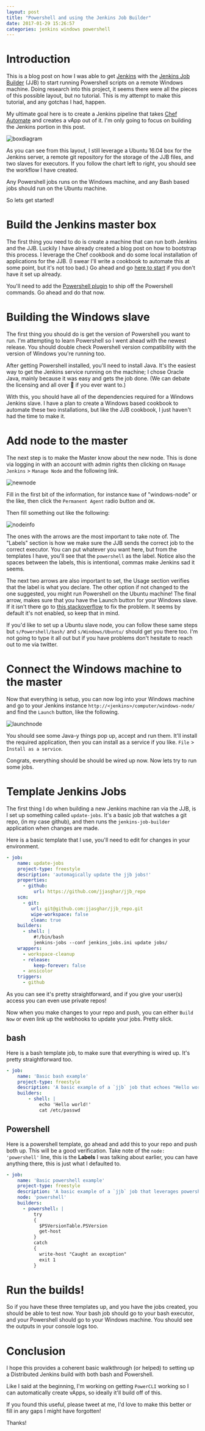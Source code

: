 ```yaml
---
layout: post
title: "Powershell and using the Jenkins Job Builder"
date: 2017-01-29 15:26:57
categories: jenkins windows powershell
---
```


# Introduction

This is a blog post on how I was able to get [Jenkins][jenkins] with the [Jenkins Job Builder][jjb]
(JJB) to start running Powershell scripts on a remote Windows machine. Doing research
into this project, it seems there were all the pieces of this possible layout,
but no tutorial. This is my attempt to make this tutorial, and any gotchas I had, happen.

My ultimate goal here is to create a Jenkins pipeline that takes [Chef Automate][automate] and creates
a vApp out of it. I'm only going to focus on building the Jenkins portion in this post.

![boxdiagram][boxdiagram]

As you can see from this layout, I still leverage a Ubuntu 16.04 box for the Jenkins server,
a remote git repository for the storage of the JJB files, and two slaves for executors. If you follow
the chart left to right, you should see the workflow I have created.

Any Powershell jobs runs on the Windows machine, and any Bash based jobs should run on the Ubuntu
machine.

So lets get started!

# Build the Jenkins master box

The first thing you need to do is create a machine that can run both Jenkins and the JJB. Luckily
I have already created a blog post on how to bootstrap this process. I leverage the Chef cookbook
and do some local installation of applications for the JJB. (I swear I'll write a cookbook to automate
this at some point, but it's not too bad.) Go ahead and go [here to start][myjjb] if you don't have
it set up already.

You'll need to add the [Powershell plugin][plugin] to ship off the Powershell commands. Go ahead and
do that now.

# Building the Windows slave

The first thing you should do is get the version of Powershell you want to run. I'm attempting to
learn Powershell so I went ahead with the newest release. You should double check Powershell
version compatibility with the version of Windows you're running too.

After getting Powershell installed, you'll need to install Java. It's the easiest way to get the
Jenkins service running on the machine; I chose Oracle Java, mainly because it was easy and gets
the job done. (We can debate the licensing and all over :beers: if you ever want to.)

With this, you should have all of the dependencies required for a Windows Jenkins slave. I have
a plan to create a Windows based cookbook to automate these two installations, but like the JJB
cookbook, I just haven't had the time to make it.

# Add node to the master

The next step is to make the Master know about the new node. This is done via logging in with
an account with admin rights then clicking on `Manage Jenkins` > `Manage Node` and the following
link.

![newnode][newnode]

Fill in the first bit of the information, for instance `Name` of "windows-node" or the like,
then click the `Permanent Agent` radio button and `OK`.

Then fill something out like the following:

![nodeinfo][nodeinfo]

The ones with the arrows are the most important to take note of. The "Labels" section is how
we make sure the JJB sends the correct job to the correct executor. You can put whatever you want
here, but from the templates I have, you'll see that the `powershell` as the label. Notice also
the spaces between the labels, this is intentional, commas make Jenkins sad it seems.

The next two arrows are also important to set, the Usage section verifies that the label is
what you declare. The other option if not changed to the one suggested, you might run Powershell
on the Ubuntu machine! The final arrow, makes sure that you have the Launch button for your
Windows slave. If it isn't there go to [this stackoverflow][stack] to fix the problem. It seems
by default it's not enabled, so keep that in mind.

If you'd like to set up a Ubuntu slave node, you can follow these same steps but `s/Powershell/bash/`
and `s/Windows/Ubuntu/` should get you there too. I'm not going to type it all out but if you have
problems don't hesitate to reach out to me via twitter.

# Connect the Windows machine to the master

Now that everything is setup, you can now log into your Windows machine and go to your Jenkins instance
`http://<jenkins>/computer/windows-node/` and find the `Launch` button, like the following.

![launchnode][launchnode]

You should see some Java-y things pop up, accept and run them. It'll install the required application,
then you can install as a service if you like. `File` > `Install as a service`.

Congrats, everything should be should be wired up now. Now lets try to run some jobs.

# Template Jenkins Jobs

The first thing I do when building a new Jenkins machine ran via the JJB, is I set up something called
`update-jobs`. It's a basic job that watches a git repo, (in my case github), and then runs the `jenkins-job-builder`
application when changes are made.

Here is a basic template that I use, you'll need to edit for changes in your environment.

```yaml
- job:
    name: update-jobs
    project-type: freestyle
    description: 'automagically update the jjb jobs!'
    properties:
      - github:
          url: https://github.com/jjasghar/jjb_repo
    scm:
      - git:
         url: git@github.com:jjasghar/jjb_repo.git
         wipe-workspace: false
         clean: true
    builders:
      - shell: |
          #!/bin/bash
          jenkins-jobs --conf jenkins_jobs.ini update jobs/
    wrappers:
      - workspace-cleanup
      - release:
          keep-forever: false
      - ansicolor
    triggers:
      - github
```

As you can see it's pretty straightforward, and if you give your user(s) access you can even use
private repos!

Now when you make changes to your repo and push, you can either `Build Now` or even link up the
webhooks to update your jobs. Pretty slick.

## bash

Here is a bash template job, to make sure that everything is wired up. It's pretty straightforward too.

```yaml
- job:
    name: 'Basic bash example'
    project-type: freestyle
    description: 'A basic example of a `jjb` job that echoes "Hello world" and cats out /etc/password'
    builders:
        - shell: |
            echo 'Hello world!'
            cat /etc/passwd
```

## Powershell

Here is a powershell template, go ahead and add this to your repo and push both up. This will be a good
verification. Take note of the `node: 'powershell'` line, this is the **Labels** I was talking about earlier,
you can have anything there, this is just what I defaulted to.

```yaml
- job:
    name: 'Basic powershell example'
    project-type: freestyle
    description: 'A basic example of a `jjb` job that leverages powershell'
    node: 'powershell'
    builders:
      - powershell: |
          try
          {
            $PSVersionTable.PSVersion
            get-host
          }
          catch
          {
            write-host "Caught an exception"
            exit 1
          }
```

# Run the builds!

So if you have these three templates up, and you have the jobs created, you should be able to
test now. Your bash job should go to your bash executor, and your Powershell should go to
your Windows machine. You should see the outputs in your console logs too.

# Conclusion

I hope this provides a coherent basic walkthrough (or helped) to setting up a Distributed
Jenkins build with both bash and Powershell.

Like I said at the beginning, I'm working on getting `PowerCLI` working so I can automatically
create vApps, so ideally it'll build off of this.

If you found this useful, please tweet at me, I'd love to make this better or fill in any
gaps I might have forgotten!

Thanks!

[automate]: https://www.chef.io/automate/
[boxdiagram]: ../../../../../pics/jenkins-linux-windows.png
[nodeinfo]: ../../../../../pics/info_node.png
[jenkins]: https://jenkinsio
[jjb]: http://docs.openstack.org/infra/jenkins-job-builder/
[launchnode]: ../../../../../pics/launch_node.png
[myjjb]: http://jjasghar.github.io/blog/2016/01/03/getting-jenkins-and-jenkins-job-builder-running/
[newnode]: ../../../../../pics/new_node.png
[plugin]: https://wiki.jenkins-ci.org/display/JENKINS/PowerShell+Plugin
[stack]: http://stackoverflow.com/questions/38724448/creating-a-jenkins-slave-via-java-web-start/38740924#38740924
